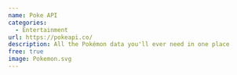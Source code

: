 ```yaml
---
name: Poke API
categories:
  - Entertainment
url: https://pokeapi.co/
description: All the Pokémon data you'll ever need in one place
free: true
image: Pokemon.svg
---
```


